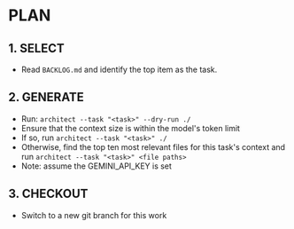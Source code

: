 # PLAN

## 1. SELECT
- Read `BACKLOG.md` and identify the top item as the task.

## 2. GENERATE
- Run: `architect --task "<task>" --dry-run ./`
- Ensure that the context size is within the model's token limit
- If so, run `architect --task "<task>" ./`
- Otherwise, find the top ten most relevant files for this task's context and run `architect --task "<task>" <file paths>`
- Note: assume the GEMINI_API_KEY is set

## 3. CHECKOUT
- Switch to a new git branch for this work
